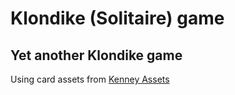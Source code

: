 # Klondike (Solitaire) game

Yet another Klondike game
---
Using card assets from [Kenney Assets](https://www.kenney.nl/assets/playing-cards-pack)